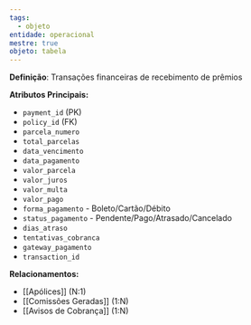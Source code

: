 ```yaml
---
tags:
  - objeto
entidade: operacional
mestre: true
objeto: tabela
---
```

**Definição**: Transações financeiras de recebimento de prêmios

**Atributos Principais:**

- `payment_id` (PK)
- `policy_id` (FK)
- `parcela_numero`
- `total_parcelas`
- `data_vencimento`
- `data_pagamento`
- `valor_parcela`
- `valor_juros`
- `valor_multa`
- `valor_pago`
- `forma_pagamento` - Boleto/Cartão/Débito
- `status_pagamento` - Pendente/Pago/Atrasado/Cancelado
- `dias_atraso`
- `tentativas_cobranca`
- `gateway_pagamento`
- `transaction_id`

**Relacionamentos:**

- [[Apólices]] (N:1)
- [[Comissões Geradas]] (1:N)
- [[Avisos de Cobrança]] (1:N)